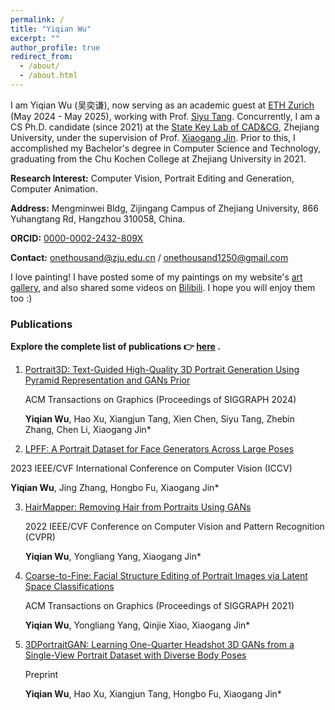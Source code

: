 ```yaml
---
permalink: /
title: "Yiqian Wu"
excerpt: ""
author_profile: true
redirect_from: 
  - /about/
  - /about.html
---
```


I am Yiqian Wu (吴奕谦), now serving as an academic guest at [ETH Zurich](https://ethz.ch/en.html) (May 2024 - May 2025), working with Prof. [Siyu Tang](https://vlg.inf.ethz.ch/team/Prof-Dr-Siyu-Tang.html). Concurrently, I am a CS Ph.D. candidate (since 2021) at the [State Key Lab of CAD&CG](http://www.cad.zju.edu.cn), Zhejiang University, under the supervision of Prof. [Xiaogang Jin](http://www.cad.zju.edu.cn/home/jin). Prior to this, I accomplished my Bachelor's degree in Computer Science and Technology, graduating from the Chu Kochen College at Zhejiang University in 2021.


**Research Interest:** Computer Vision, Portrait Editing and Generation, Computer Animation.

**Address:** Mengminwei Bldg, Zijingang Campus of Zhejiang University, 866 Yuhangtang Rd, Hangzhou 310058, China.

**ORCID:** [0000-0002-2432-809X](https://orcid.org/0000-0002-2432-809X)

**Contact:** [onethousand@zju.edu.cn](mailto:onethousand@zju.edu.cn) / [onethousand1250@gmail.com](mailto:onethousand1250@gmail.com)



I love painting!  I have posted some of my paintings on my website's [art gallery](https://onethousandwu.com/artgallery/), and also shared some videos on [Bilibili](https://space.bilibili.com/6414209). I hope you will enjoy them too :)



### Publications

**Explore the complete list of publications 👉️ [here](https://onethousandwu.com/publications/) .**

1. [Portrait3D: Text-Guided High-Quality 3D Portrait Generation Using Pyramid Representation and GANs Prior](https://onethousandwu.com/publication/Portrait3D)

   ACM Transactions on Graphics (Proceedings of SIGGRAPH 2024)

   **Yiqian Wu**, Hao Xu, Xiangjun Tang, Xien Chen, Siyu Tang, Zhebin Zhang, Chen Li, Xiaogang Jin*

2.  [LPFF: A Portrait Dataset for Face Generators Across Large Poses](https://onethousandwu.com/publication/lpff-dataset)

   2023 IEEE/CVF International Conference on Computer Vision (ICCV)

   **Yiqian Wu**, Jing Zhang, Hongbo Fu, Xiaogang Jin*

3. [HairMapper: Removing Hair from Portraits Using GANs](https://onethousandwu.com/publication/hair_mapper_cvpr2022)

   2022 IEEE/CVF Conference on Computer Vision and Pattern Recognition (CVPR) 

   **Yiqian Wu**, Yongliang Yang, Xiaogang Jin*

4. [Coarse-to-Fine: Facial Structure Editing of Portrait Images via Latent Space Classifications](https://onethousandwu.com/publication/coarse-to-fine)

   ACM Transactions on Graphics (Proceedings of SIGGRAPH 2021)

   **Yiqian Wu**, Yongliang Yang, Qinjie Xiao, Xiaogang Jin*

5. [3DPortraitGAN: Learning One-Quarter Headshot 3D GANs from a Single-View Portrait Dataset with Diverse Body Poses](https://onethousandwu.com/publication/3DPortraitGAN)

   Preprint

   **Yiqian Wu**, Hao Xu, Xiangjun Tang, Hongbo Fu, Xiaogang Jin*



​	
